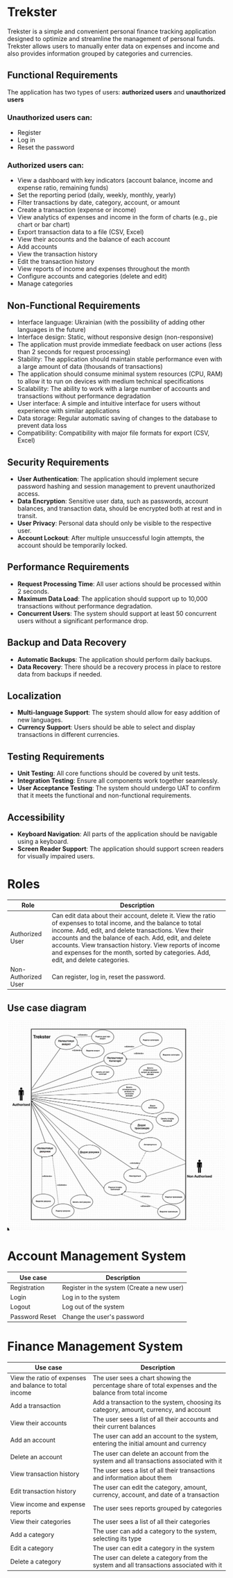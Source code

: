 # Trekster

Trekster is a simple and convenient personal finance tracking application designed to optimize and streamline the management of personal funds. Trekster allows users to manually enter data on expenses and income and also provides information grouped by categories and currencies.

## Functional Requirements

The application has two types of users: **authorized users** and **unauthorized users**  

### Unauthorized users can:
- Register
- Log in
- Reset the password

### Authorized users can:
- View a dashboard with key indicators (account balance, income and expense ratio, remaining funds)
- Set the reporting period (daily, weekly, monthly, yearly)
- Filter transactions by date, category, account, or amount
- Create a transaction (expense or income)
- View analytics of expenses and income in the form of charts (e.g., pie chart or bar chart)
- Export transaction data to a file (CSV, Excel)
- View their accounts and the balance of each account
- Add accounts
- View the transaction history
- Edit the transaction history
- View reports of income and expenses throughout the month
- Configure accounts and categories (delete and edit)
- Manage categories

## Non-Functional Requirements
- Interface language: Ukrainian (with the possibility of adding other languages in the future)
- Interface design: Static, without responsive design (non-responsive)
- The application must provide immediate feedback on user actions (less than 2 seconds for request processing)
- Stability: The application should maintain stable performance even with a large amount of data (thousands of transactions)
- The application should consume minimal system resources (CPU, RAM) to allow it to run on devices with medium technical specifications
- Scalability: The ability to work with a large number of accounts and transactions without performance degradation
- User interface: A simple and intuitive interface for users without experience with similar applications
- Data storage: Regular automatic saving of changes to the database to prevent data loss
- Compatibility: Compatibility with major file formats for export (CSV, Excel)

## Security Requirements
- **User Authentication**: The application should implement secure password hashing and session management to prevent unauthorized access.
- **Data Encryption**: Sensitive user data, such as passwords, account balances, and transaction data, should be encrypted both at rest and in transit.
- **User Privacy**: Personal data should only be visible to the respective user.
- **Account Lockout**: After multiple unsuccessful login attempts, the account should be temporarily locked.

## Performance Requirements
- **Request Processing Time**: All user actions should be processed within 2 seconds.
- **Maximum Data Load**: The application should support up to 10,000 transactions without performance degradation.
- **Concurrent Users**: The system should support at least 50 concurrent users without a significant performance drop.

## Backup and Data Recovery
- **Automatic Backups**: The application should perform daily backups.
- **Data Recovery**: There should be a recovery process in place to restore data from backups if needed.

## Localization
- **Multi-language Support**: The system should allow for easy addition of new languages.
- **Currency Support**: Users should be able to select and display transactions in different currencies.

## Testing Requirements
- **Unit Testing**: All core functions should be covered by unit tests.
- **Integration Testing**: Ensure all components work together seamlessly.
- **User Acceptance Testing**: The system should undergo UAT to confirm that it meets the functional and non-functional requirements.

## Accessibility
- **Keyboard Navigation**: All parts of the application should be navigable using a keyboard.
- **Screen Reader Support**: The application should support screen readers for visually impaired users.

# Roles

| Role                        | Description                                                                                                                   |
|-----------------------------|-------------------------------------------------------------------------------------------------------------------------------|
| Authorized User             | Can edit data about their account, delete it. View the ratio of expenses to total income, and the balance to total income. Add, edit, and delete transactions. View their accounts and the balance of each. Add, edit, and delete accounts. View transaction history. View reports of income and expenses for the month, sorted by categories. Add, edit, and delete categories. |
| Non-Authorized User         | Can register, log in, reset the password.                                                                                      |

## Use case diagram

<p align="center">
	<img src="https://github.com/yvoznyak/Trekster_web/blob/main/docs/images/use.jpg" alt="Use case"/>
</p>

# Account Management System

| Use case          | Description                                                |
|-------------------|------------------------------------------------------------|
| Registration      | Register in the system (Create a new user)                |
| Login             | Log in to the system                                       |
| Logout            | Log out of the system                                      |
| Password Reset    | Change the user's password                                 |

# Finance Management System

| Use case                                                   | Description                                                                                                      |
|------------------------------------------------------------|------------------------------------------------------------------------------------------------------------------|
| View the ratio of expenses and balance to total income     | The user sees a chart showing the percentage share of total expenses and the balance from total income            |
| Add a transaction                                          | Add a transaction to the system, choosing its category, amount, currency, and account                            |
| View their accounts                                         | The user sees a list of all their accounts and their current balances                                             |
| Add an account                                             | The user can add an account to the system, entering the initial amount and currency                               |
| Delete an account                                          | The user can delete an account from the system and all transactions associated with it                           |
| View transaction history                                   | The user sees a list of all their transactions and information about them                                        |
| Edit transaction history                                   | The user can edit the category, amount, currency, account, and date of a transaction                             |
| View income and expense reports                            | The user sees reports grouped by categories                                                                     |
| View their categories                                       | The user sees a list of all their categories                                                                     |
| Add a category                                             | The user can add a category to the system, selecting its type                                                   |
| Edit a category                                            | The user can edit a category in the system                                                                       |
| Delete a category                                          | The user can delete a category from the system and all transactions associated with it                          |

